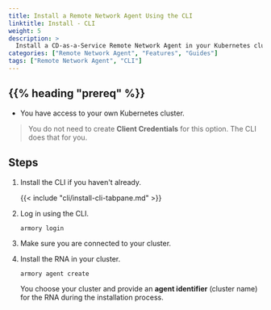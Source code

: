 ```yaml
---
title: Install a Remote Network Agent Using the CLI
linktitle: Install - CLI
weight: 5
description: >
  Install a CD-as-a-Service Remote Network Agent in your Kubernetes cluster.
categories: ["Remote Network Agent", "Features", "Guides"]
tags: ["Remote Network Agent", "CLI"]
---
```


## {{% heading "prereq" %}}

* You have access to your own Kubernetes cluster.

>You do not need to create **Client Credentials** for this option. The CLI does that for you.

## Steps

1. Install the CLI if you haven't already.

   {{< include "cli/install-cli-tabpane.md" >}}

1. Log in using the CLI.

   ```shell
   armory login
   ```

1. Make sure you are connected to your cluster.

1. Install the RNA in your cluster.

   ```shell
   armory agent create
   ```

   You choose your cluster and provide an **agent identifier** (cluster name) for the RNA during the installation process.